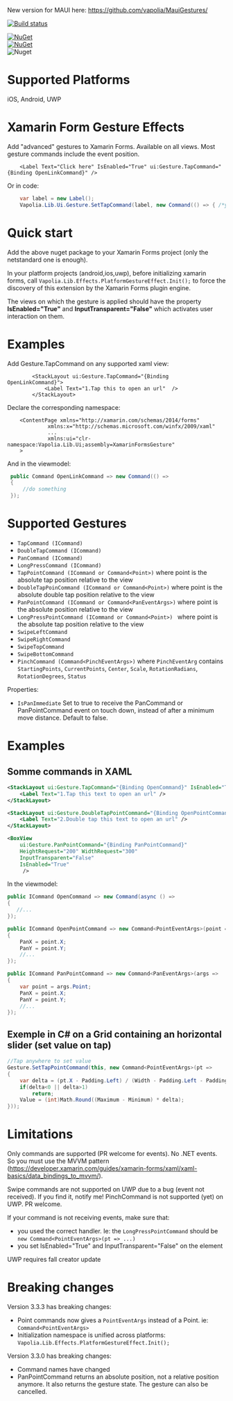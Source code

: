 New version for MAUI here: https://github.com/vapolia/MauiGestures/

[![Build status](https://ci.appveyor.com/api/projects/status/8t8m8n0do3p0304n?svg=true)](https://ci.appveyor.com/project/softlion/xamarinformsgesture)

[![NuGet](https://img.shields.io/nuget/v/Vapolia.XamarinFormsGesture.svg?style=for-the-badge)](https://www.nuget.org/packages/Vapolia.XamarinFormsGesture/)  
[![NuGet](https://img.shields.io/nuget/vpre/Vapolia.XamarinFormsGesture.svg?style=for-the-badge)](https://www.nuget.org/packages/Vapolia.XamarinFormsGesture/)  
![Nuget](https://img.shields.io/nuget/dt/Vapolia.XamarinFormsGesture)

# Supported Platforms

iOS, Android, UWP

# Xamarin Form Gesture Effects

Add "advanced" gestures to Xamarin Forms. Available on all views.
Most gesture commands include the event position.

```xaml
    <Label Text="Click here" IsEnabled="True" ui:Gesture.TapCommand="{Binding OpenLinkCommand}" />
```
Or in code:
```csharp
    var label = new Label();
    Vapolia.Lib.Ui.Gesture.SetTapCommand(label, new Command(() => { /*your code*/ }));
```

# Quick start
Add the above nuget package to your Xamarin Forms project (only the netstandard one is enough).

In your platform projects (android,ios,uwp), before initializing xamarin forms, call `Vapolia.Lib.Effects.PlatformGestureEffect.Init();` to force the discovery of this extension by the Xamarin Forms plugin engine.

The views on which the gesture is applied should have the property **IsEnabled="True"** and **InputTransparent="False"** which activates user interaction on them.

# Examples

Add Gesture.TapCommand on any supported xaml view:
```xaml
        <StackLayout ui:Gesture.TapCommand="{Binding OpenLinkCommand}">
            <Label Text="1.Tap this to open an url"  />
        </StackLayout>
```
Declare the corresponding namespace:
```xaml
    <ContentPage xmlns="http://xamarin.com/schemas/2014/forms"
             xmlns:x="http://schemas.microsoft.com/winfx/2009/xaml"
             ...
             xmlns:ui="clr-namespace:Vapolia.Lib.Ui;assembly=XamarinFormsGesture"
    >
```
And in the viewmodel:
   ```csharp     
    public Command OpenLinkCommand => new Command(() =>
    {
        //do something
    });
```
# Supported Gestures

 *  `TapCommand (ICommand)`
 *  `DoubleTapCommand (ICommand)`
 *  `PanCommand (ICommand)`
 *  `LongPressCommand (ICommand)`
 *  `TapPointCommand (ICommand or Command<Point>)` where point is the absolute tap position relative to the view
 *  `DoubleTapPoinCommand (ICommand or Command<Point>)` where point is the absolute double tap position relative to the view
 *  `PanPointCommand (ICommand or Command<PanEventArgs>)` where point is the absolute position relative to the view
 *  `LongPressPointCommand (ICommand or Command<Point>) ` where point is the absolute tap position relative to the view
 *  `SwipeLeftCommand`
 *  `SwipeRightCommand`
 *  `SwipeTopCommand`
 *  `SwipeBottomCommand`
 *  `PinchCommand (Command<PinchEventArgs>)` where `PinchEventArg` contains `StartingPoints`, `CurrentPoints`, `Center`, `Scale`, `RotationRadians`, `RotationDegrees`, `Status`
 
 Properties:
 
 * `IsPanImmediate` Set to true to receive the PanCommand or PanPointCommand event on touch down, instead of after a minimum move distance. Default to false.
 
# Examples

## Somme commands in XAML

```xml
<StackLayout ui:Gesture.TapCommand="{Binding OpenCommand}" IsEnabled="True">
    <Label Text="1.Tap this text to open an url" />
</StackLayout>

<StackLayout ui:Gesture.DoubleTapPointCommand="{Binding OpenPointCommand}" IsEnabled="True">
    <Label Text="2.Double tap this text to open an url" />
</StackLayout>

<BoxView
    ui:Gesture.PanPointCommand="{Binding PanPointCommand}"
    HeightRequest="200" WidthRequest="300"
    InputTransparent="False"
    IsEnabled="True"
     />
```

In the viewmodel:

```csharp
public ICommand OpenCommand => new Command(async () =>
{
   //...
});

public ICommand OpenPointCommand => new Command<PointEventArgs>(point =>
{
    PanX = point.X;
    PanY = point.Y;
    //...
});

public ICommand PanPointCommand => new Command<PanEventArgs>(args =>
{
    var point = args.Point;
    PanX = point.X;
    PanY = point.Y;
    //...
});

``` 

## Exemple in C# on a Grid containing an horizontal slider (set value on tap)

```csharp
//Tap anywhere to set value
Gesture.SetTapPointCommand(this, new Command<PointEventArgs>(pt =>
{
    var delta = (pt.X - Padding.Left) / (Width - Padding.Left - Padding.Right);
    if(delta<0 || delta>1)
        return;
    Value = (int)Math.Round((Maximum - Minimum) * delta);
}));
```
        

# Limitations

Only commands are supported (PR welcome for events). No .NET events. 
So you must use the MVVM pattern (https://developer.xamarin.com/guides/xamarin-forms/xaml/xaml-basics/data_bindings_to_mvvm/).

Swipe commands are not supported on UWP due to a bug (event not received). If you find it, notify me!
PinchCommand is not supported (yet) on UWP. PR welcome.

If your command is not receiving events, make sure that:
- you used the correct handler. Ie: the `LongPressPointCommand` should be `new Command<PointEventArgs>(pt => ...)`
- you set IsEnabled="True" and InputTransparent="False" on the element

UWP requires fall creator update  

# Breaking changes

Version 3.3.3 has breaking changes:
- Point commands now gives a `PointEventArgs` instead of a Point. ie: `Command<PointEventArgs>`
- Initialization namespace is unified across platforms: `Vapolia.Lib.Effects.PlatformGestureEffect.Init();`

Version 3.3.0 has breaking changes:  
- Command names have changed
- PanPointCommand returns an absolute position, not a relative position anymore. It also returns the gesture state. The gesture can also be cancelled.
